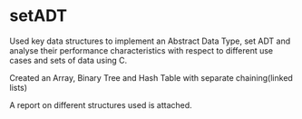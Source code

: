# setADT


Used key data structures to implement an Abstract Data Type, set ADT and analyse their performance characteristics with respect to different use cases and sets of data using C.

Created an Array, Binary Tree and Hash Table with separate chaining(linked lists)

A report on different structures used is attached.